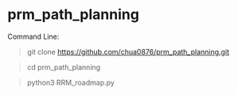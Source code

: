 # prm_path_planning

Command Line:
>git clone https://github.com/chua0876/prm_path_planning.git

>cd prm_path_planning

>python3 RRM_roadmap.py
